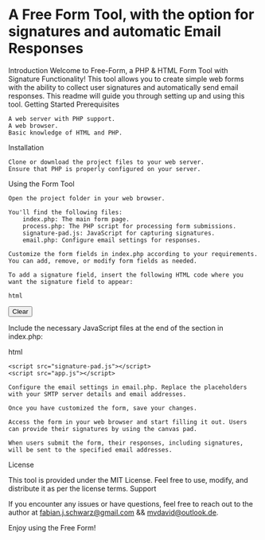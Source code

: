 # A Free Form Tool, with the option for signatures and automatic Email Responses
Introduction
Welcome to Free-Form, a PHP & HTML Form Tool with Signature Functionality! This tool allows you to create simple web forms with the ability to collect user signatures and automatically send email responses. This readme will guide you through setting up and using this tool.
Getting Started
Prerequisites

    A web server with PHP support.
    A web browser.
    Basic knowledge of HTML and PHP.

Installation

    Clone or download the project files to your web server.
    Ensure that PHP is properly configured on your server.

Using the Form Tool

    Open the project folder in your web browser.

    You'll find the following files:
        index.php: The main form page.
        process.php: The PHP script for processing form submissions.
        signature-pad.js: JavaScript for capturing signatures.
        email.php: Configure email settings for responses.

    Customize the form fields in index.php according to your requirements. You can add, remove, or modify form fields as needed.

    To add a signature field, insert the following HTML code where you want the signature field to appear:

    html

<div id="signature-pad" class="signature-pad">
    <canvas></canvas>
    <button type="button" class="clear-button">Clear</button>
</div>
<input type="hidden" name="signature" id="signature" />

Include the necessary JavaScript files at the end of the <body> section in index.php:

html

    <script src="signature-pad.js"></script>
    <script src="app.js"></script>

    Configure the email settings in email.php. Replace the placeholders with your SMTP server details and email addresses.

    Once you have customized the form, save your changes.

    Access the form in your web browser and start filling it out. Users can provide their signatures by using the canvas pad.

    When users submit the form, their responses, including signatures, will be sent to the specified email addresses.

License

This tool is provided under the MIT License. Feel free to use, modify, and distribute it as per the license terms.
Support

If you encounter any issues or have questions, feel free to reach out to the author at fabian.j.schwarz@gmail.com && mvdavid@outlook.de.

Enjoy using the Free Form!
